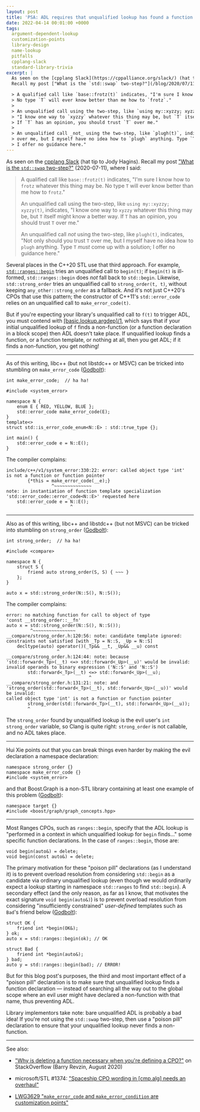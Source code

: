```yaml
---
layout: post
title: 'PSA: ADL requires that unqualified lookup has found a function'
date: 2022-04-14 00:01:00 +0000
tags:
  argument-dependent-lookup
  customization-points
  library-design
  name-lookup
  pitfalls
  cpplang-slack
  standard-library-trivia
excerpt: |
  As seen on the [cpplang Slack](https://cppalliance.org/slack/) (hat tip to Jody Hagins).
  Recall my post ["What is the `std::swap` two-step?"](/blog/2020/07/11/the-std-swap-two-step/) (2020-07-11), where I said:

  > A qualified call like `base::frotz(t)` indicates, "I'm sure I know how to `frotz` whatever this thing may be.
  > No type `T` will ever know better than me how to `frotz`."
  >
  > An unqualified call using the two-step, like `using my::xyzzy; xyzzy(t)`, indicates,
  > "I know one way to `xyzzy` whatever this thing may be, but `T` itself might know a better way.
  > If `T` has an opinion, you should trust `T` over me."
  >
  > An unqualified call _not_ using the two-step, like `plugh(t)`, indicates, "Not only should you trust `T`
  > over me, but I myself have no idea how to `plugh` anything. Type `T` _must_ come up with a solution;
  > I offer no guidance here."
---
```


As seen on the [cpplang Slack](https://cppalliance.org/slack/) (hat tip to Jody Hagins).
Recall my post ["What is the `std::swap` two-step?"](/blog/2020/07/11/the-std-swap-two-step/) (2020-07-11), where I said:

> A qualified call like `base::frotz(t)` indicates, "I'm sure I know how to `frotz` whatever this thing may be.
> No type `T` will ever know better than me how to `frotz`."
>
> An unqualified call using the two-step, like `using my::xyzzy; xyzzy(t)`, indicates,
> "I know one way to `xyzzy` whatever this thing may be, but `T` itself might know a better way.
> If `T` has an opinion, you should trust `T` over me."
>
> An unqualified call _not_ using the two-step, like `plugh(t)`, indicates, "Not only should you trust `T`
> over me, but I myself have no idea how to `plugh` anything. Type `T` _must_ come up with a solution;
> I offer no guidance here."

Several places in the C++20 STL use that third approach. For example, [`std::ranges::begin`](http://eel.is/c++draft/ranges#range.access.begin)
tries an unqualified call to `begin(t)`; if `begin(t)` is ill-formed, `std::ranges::begin` does _not_
fall back to `std::begin`. Likewise, `std::strong_order` tries an unqualified call to `strong_order(t, t)`,
without keeping `any_other::strong_order` as a fallback. And it's not just C++20's CPOs that use this pattern;
the constructor of C++11's `std::error_code` relies on an unqualified call to `make_error_code(t)`.

But if you're expecting your library's unqualified call to `f(t)` to trigger ADL, you must contend
with [[basic.lookup.argdep]/1](https://eel.is/c++draft/basic.lookup.argdep#1), which says that if
your initial unqualified lookup of `f` finds a non-function (or a function declaration
in a block scope) then ADL doesn't take place. If unqualified lookup finds a function, or a function template,
or nothing at all, then you get ADL; if it finds a non-function, you get nothing!

----

As of this writing, libc++ (but not libstdc++ or MSVC) can be tricked into stumbling on `make_error_code`
([Godbolt](https://godbolt.org/z/K8qoja7n4)):

    int make_error_code;  // ha ha!

    #include <system_error>

    namespace N {
        enum E { RED, YELLOW, BLUE };
        std::error_code make_error_code(E);
    }
    template<>
    struct std::is_error_code_enum<N::E> : std::true_type {};

    int main() {
        std::error_code e = N::E();
    }

The compiler complains:

    include/c++/v1/system_error:330:22: error: called object type 'int'
    is not a function or function pointer
            {*this = make_error_code(__e);}
                     ^~~~~~~~~~~~~~~
    note: in instantiation of function template specialization
    'std::error_code::error_code<N::E>' requested here
        std::error_code e = N::E();
                            ^

----

Also as of this writing, libc++ and libstdc++ (but not MSVC) can be tricked into stumbling on `strong_order`
([Godbolt](https://godbolt.org/z/M6fqxve34)):

    int strong_order;  // ha ha!

    #include <compare>

    namespace N {
        struct S {
            friend auto strong_order(S, S) { ~~~ }
        };
    }

    auto x = std::strong_order(N::S(), N::S());

The compiler complains:

    error: no matching function for call to object of type
    'const __strong_order::__fn'
    auto x = std::strong_order(N::S(), N::S());
             ^~~~~~~~~~~~~~~~~
    __compare/strong_order.h:120:56: note: candidate template ignored:
    constraints not satisfied [with _Tp = N::S, _Up = N::S]
        decltype(auto) operator()(_Tp&& __t, _Up&& __u) const
                       ^
    __compare/strong_order.h:124:44: note: because
    'std::forward<_Tp>(__t) <=> std::forward<_Up>(__u)' would be invalid:
    invalid operands to binary expression ('N::S' and 'N::S')
            std::forward<_Tp>(__t) <=> std::forward<_Up>(__u);
                                   ^
    __compare/strong_order.h:131:21: note: and
    'strong_order(std::forward<_Tp>(__t), std::forward<_Up>(__u))' would be invalid:
    called object type 'int' is not a function or function pointer
            strong_order(std::forward<_Tp>(__t), std::forward<_Up>(__u));
            ^

The `strong_order` found by unqualified lookup is the evil user's `int strong_order`
variable, so Clang is quite right: `strong_order` is not callable, and no ADL
takes place.

----

Hui Xie points out that you can break things even harder by making the evil
declaration a namespace declaration:

    namespace strong_order {}
    namespace make_error_code {}
    #include <system_error>

and that Boost.Graph is a non-STL library containing at least one example
of this problem ([Godbolt](https://godbolt.org/z/s5Tn5Wdfd)):

    namespace target {}
    #include <boost/graph/graph_concepts.hpp>

----

Most Ranges CPOs, such as `ranges::begin`, specify that the ADL lookup is
"performed in a context in which unqualified lookup for `begin` finds..." some
specific function declarations. In the case of `ranges::begin`, those are:

    void begin(auto&) = delete;
    void begin(const auto&) = delete;

The primary motivation for these "poison pill" declarations (as I understand it)
is to prevent overload resolution from considering `std::begin` as a candidate
via ordinary unqualified lookup (even though we would ordinarily expect a lookup
starting in namespace `std::ranges` to find `std::begin`). A secondary effect
(and the only reason, as far as I know, that motivates the exact signature `void begin(auto&)`)
is to prevent overload resolution from considering "insufficiently constrained"
_user-defined_ templates such as `Bad`'s friend below ([Godbolt](https://godbolt.org/z/odvYfzTG1)):

    struct OK {
        friend int *begin(OK&);
    } ok;
    auto x = std::ranges::begin(ok); // OK

    struct Bad {
        friend int *begin(auto&);
    } bad;
    auto y = std::ranges::begin(bad); // ERROR!

But for this blog post's purposes, the third and most important effect of a "poison pill"
declaration is to make sure that unqualified lookup finds a
function declaration — instead of searching all the way out to the
global scope where an evil user might have declared a non-function with that
name, thus preventing ADL.

Library implementors take note: bare unqualified ADL is probably a bad idea!
If you're not using the `std::swap` two-step, then use a "poison pill" declaration
to ensure that your unqualified lookup never finds a non-function.

----

See also:

* ["Why is deleting a function necessary when you're defining a CPO?"](https://stackoverflow.com/a/63548215/1424877) on StackOverflow (Barry Revzin, August 2020)

* microsoft/STL #1374: ["Spaceship CPO wording in [cmp.alg] needs an overhaul"](https://github.com/microsoft/STL/issues/1374)

* [LWG3629 "`make_error_code` and `make_error_condition` are customization points"](https://cplusplus.github.io/LWG/issue3629)

